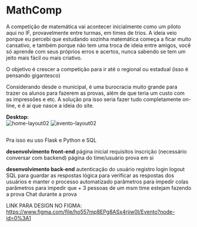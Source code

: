 # MathComp

A competição de matemática vai acontecer inicialmente como um piloto aqui no IF, provavelmente entre turmas, em times de trios. A ideia veio porque eu percebi que estudando sozinha matemática começa a ficar muito cansativo, e também porque não tem uma troca de ideia entre amigos, você só aprende com seus próprios erros e acertos, nunca sabendo se tem um jeito mais fácil ou mais criativo.

O objetivo é crescer a competição para ir até o regional ou estadual (isso é pensando gigantesco)

Considerando desde o municipal, é uma burocracia muito grande para trazer os alunos para fazerem as provas, além de que teria um custo com as impressões e etc. A solução pra isso seria fazer tudo completamente on-line, e é aí que nasce a ideia do site.

<strong>Desktop: </strong>
<br>
![home-layout02](https://user-images.githubusercontent.com/74190963/173974363-e1d285b2-2889-4c0a-bd4a-9bf0a8eb9fb7.png)
![evento-layout02](https://user-images.githubusercontent.com/74190963/173974368-21a274f7-ff5d-4c69-955f-24ab0d5b91ae.png)

##

Pra isso eu uso Flask e Python e SQL


<strong>desenvolvimento front-end</strong>
página inicial
requisitos 
inscrição (necessário conversar com backend)
página do time/usuário
prova em si

<strong>desenvolvimento back-end</strong>
autenticação do usuário 
registro
login
logout
SQL para guardar as respostas 
lógica para verificar as respostas dos usuários e manter o processo automatizado 
parâmetros para impedir colas
parâmetros para impedir que + 3 pessoas de um msm time estejam fazendo a prova
Chat durante a prova

LINK PARA DESIGN NO FIGMA: https://www.figma.com/file/ho557mp8EPg8ASx4rjiw0I/Evento?node-id=0%3A1
